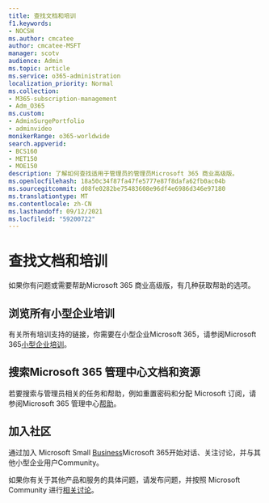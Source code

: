 ```yaml
---
title: 查找文档和培训
f1.keywords:
- NOCSH
ms.author: cmcatee
author: cmcatee-MSFT
manager: scotv
audience: Admin
ms.topic: article
ms.service: o365-administration
localization_priority: Normal
ms.collection:
- M365-subscription-management
- Adm_O365
ms.custom:
- AdminSurgePortfolio
- adminvideo
monikerRange: o365-worldwide
search.appverid:
- BCS160
- MET150
- MOE150
description: 了解如何查找适用于管理员的管理员Microsoft 365 商业高级版。
ms.openlocfilehash: 18a50c34f87fa47fe5777e87f8dafa62fb0ac04b
ms.sourcegitcommit: d08fe0282be75483608e96df4e6986d346e97180
ms.translationtype: MT
ms.contentlocale: zh-CN
ms.lasthandoff: 09/12/2021
ms.locfileid: "59200722"
---
```

# <a name="find-docs-and-training"></a>查找文档和培训

如果你有问题或需要帮助Microsoft 365 商业高级版，有几种获取帮助的选项。

## <a name="browse-all-small-business-training"></a>浏览所有小型企业培训

有关所有培训支持的链接，你需要在小型企业Microsoft 365，请参阅Microsoft 365[小型企业培训](index.yml)。 

## <a name="search-for-microsoft-365-admin-center-docs-and-resources"></a>搜索Microsoft 365 管理中心文档和资源

若要搜索与管理员相关的任务和帮助，例如重置密码和分配 Microsoft 订阅，请参阅Microsoft 365 管理中心[帮助](../admin/index.yml)。

## <a name="join-the-community"></a>加入社区

通过加入 Microsoft Small [Business](https://smallbusiness.microsoft.com/)Microsoft 365开始对话、关注讨论，并与其他小型企业用户Community。

如果你有关于其他产品和服务的具体问题，请发布问题，并按照 Microsoft Community 进行[相关讨论](https://answers.microsoft.com)。